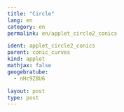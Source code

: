 ```yaml
---
title: "Circle"
lang: en
category: en
permalink: en/applet_circle2_conics

ident: applet_circle2_conics
parent: conic_curves
kind: applet
mathjax: false
geogebratube:
  - nHc9Z8U6

layout: post
type: post
---
```


<div style="height:600px; width:800px; margin: auto;" id="applet_containernHc9Z8U6"></div>